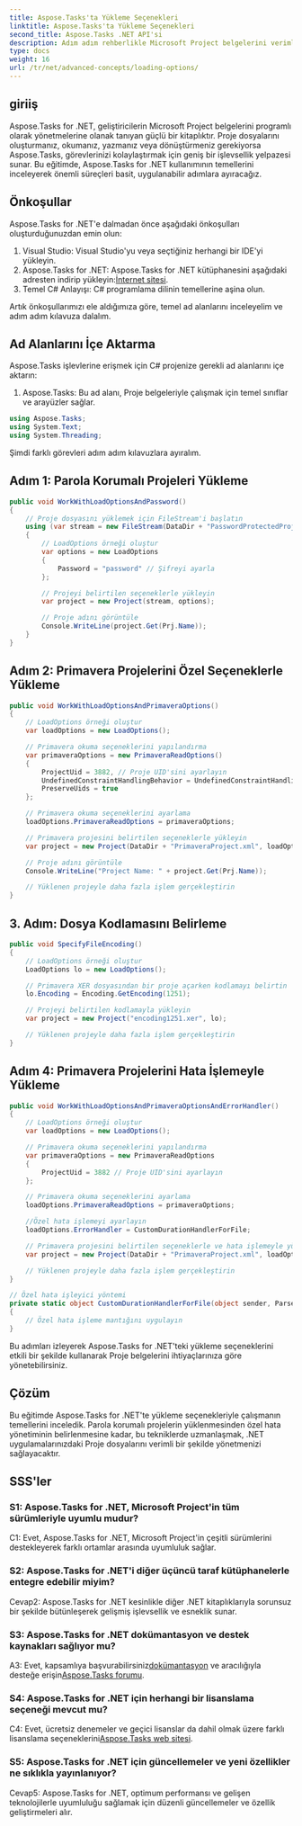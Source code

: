 ```yaml
---
title: Aspose.Tasks'ta Yükleme Seçenekleri
linktitle: Aspose.Tasks'ta Yükleme Seçenekleri
second_title: Aspose.Tasks .NET API'si
description: Adım adım rehberlikle Microsoft Project belgelerini verimli bir şekilde yönetmek için Aspose.Tasks for .NET'in gücünden nasıl yararlanacağınızı öğrenin.
type: docs
weight: 16
url: /tr/net/advanced-concepts/loading-options/
---
```

## giriiş

Aspose.Tasks for .NET, geliştiricilerin Microsoft Project belgelerini programlı olarak yönetmelerine olanak tanıyan güçlü bir kitaplıktır. Proje dosyalarını oluşturmanız, okumanız, yazmanız veya dönüştürmeniz gerekiyorsa Aspose.Tasks, görevlerinizi kolaylaştırmak için geniş bir işlevsellik yelpazesi sunar. Bu eğitimde, Aspose.Tasks for .NET kullanımının temellerini inceleyerek önemli süreçleri basit, uygulanabilir adımlara ayıracağız.

## Önkoşullar

Aspose.Tasks for .NET'e dalmadan önce aşağıdaki önkoşulları oluşturduğunuzdan emin olun:

1. Visual Studio: Visual Studio'yu veya seçtiğiniz herhangi bir IDE'yi yükleyin.
2.  Aspose.Tasks for .NET: Aspose.Tasks for .NET kütüphanesini aşağıdaki adresten indirip yükleyin:[İnternet sitesi](https://releases.aspose.com/tasks/net/).
3. Temel C# Anlayışı: C# programlama dilinin temellerine aşina olun.

Artık önkoşullarımızı ele aldığımıza göre, temel ad alanlarını inceleyelim ve adım adım kılavuza dalalım.

## Ad Alanlarını İçe Aktarma

Aspose.Tasks işlevlerine erişmek için C# projenize gerekli ad alanlarını içe aktarın:

1. Aspose.Tasks: Bu ad alanı, Proje belgeleriyle çalışmak için temel sınıflar ve arayüzler sağlar.

```csharp
using Aspose.Tasks;
using System.Text;
using System.Threading;
```

Şimdi farklı görevleri adım adım kılavuzlara ayıralım.

## Adım 1: Parola Korumalı Projeleri Yükleme

```csharp
public void WorkWithLoadOptionsAndPassword()
{
    // Proje dosyasını yüklemek için FileStream'i başlatın
    using (var stream = new FileStream(DataDir + "PasswordProtectedProject.mpp", FileMode.Open))
    {
        // LoadOptions örneği oluştur
        var options = new LoadOptions
        {
            Password = "password" // Şifreyi ayarla
        };

        // Projeyi belirtilen seçeneklerle yükleyin
        var project = new Project(stream, options);

        // Proje adını görüntüle
        Console.WriteLine(project.Get(Prj.Name));
    }
}
```

## Adım 2: Primavera Projelerini Özel Seçeneklerle Yükleme

```csharp
public void WorkWithLoadOptionsAndPrimaveraOptions()
{
    // LoadOptions örneği oluştur
    var loadOptions = new LoadOptions();

    // Primavera okuma seçeneklerini yapılandırma
    var primaveraOptions = new PrimaveraReadOptions()
    {
        ProjectUid = 3882, // Proje UID'sini ayarlayın
        UndefinedConstraintHandlingBehavior = UndefinedConstraintHandlingBehavior.None,
        PreserveUids = true
    };

    // Primavera okuma seçeneklerini ayarlama
    loadOptions.PrimaveraReadOptions = primaveraOptions;

    // Primavera projesini belirtilen seçeneklerle yükleyin
    var project = new Project(DataDir + "PrimaveraProject.xml", loadOptions);

    // Proje adını görüntüle
    Console.WriteLine("Project Name: " + project.Get(Prj.Name));

    // Yüklenen projeyle daha fazla işlem gerçekleştirin
}
```

## 3. Adım: Dosya Kodlamasını Belirleme

```csharp
public void SpecifyFileEncoding()
{
    // LoadOptions örneği oluştur
    LoadOptions lo = new LoadOptions();

    // Primavera XER dosyasından bir proje açarken kodlamayı belirtin
    lo.Encoding = Encoding.GetEncoding(1251);

    // Projeyi belirtilen kodlamayla yükleyin
    var project = new Project("encoding1251.xer", lo);

    // Yüklenen projeyle daha fazla işlem gerçekleştirin
}
```

## Adım 4: Primavera Projelerini Hata İşlemeyle Yükleme

```csharp
public void WorkWithLoadOptionsAndPrimaveraOptionsAndErrorHandler()
{
    // LoadOptions örneği oluştur
    var loadOptions = new LoadOptions();

    // Primavera okuma seçeneklerini yapılandırma
    var primaveraOptions = new PrimaveraReadOptions
    {
        ProjectUid = 3882 // Proje UID'sini ayarlayın
    };

    // Primavera okuma seçeneklerini ayarlama
    loadOptions.PrimaveraReadOptions = primaveraOptions;

    //Özel hata işlemeyi ayarlayın
    loadOptions.ErrorHandler = CustomDurationHandlerForFile;

    // Primavera projesini belirtilen seçeneklerle ve hata işlemeyle yükleyin
    var project = new Project(DataDir + "PrimaveraProject.xml", loadOptions);

    // Yüklenen projeyle daha fazla işlem gerçekleştirin
}

// Özel hata işleyici yöntemi
private static object CustomDurationHandlerForFile(object sender, ParseErrorArgs args)
{
    // Özel hata işleme mantığını uygulayın
}
```

Bu adımları izleyerek Aspose.Tasks for .NET'teki yükleme seçeneklerini etkili bir şekilde kullanarak Proje belgelerini ihtiyaçlarınıza göre yönetebilirsiniz.

## Çözüm

Bu eğitimde Aspose.Tasks for .NET'te yükleme seçenekleriyle çalışmanın temellerini inceledik. Parola korumalı projelerin yüklenmesinden özel hata yönetiminin belirlenmesine kadar, bu tekniklerde uzmanlaşmak, .NET uygulamalarınızdaki Proje dosyalarını verimli bir şekilde yönetmenizi sağlayacaktır.

## SSS'ler

### S1: Aspose.Tasks for .NET, Microsoft Project'in tüm sürümleriyle uyumlu mudur?

C1: Evet, Aspose.Tasks for .NET, Microsoft Project'in çeşitli sürümlerini destekleyerek farklı ortamlar arasında uyumluluk sağlar.

### S2: Aspose.Tasks for .NET'i diğer üçüncü taraf kütüphanelerle entegre edebilir miyim?

Cevap2: Aspose.Tasks for .NET kesinlikle diğer .NET kitaplıklarıyla sorunsuz bir şekilde bütünleşerek gelişmiş işlevsellik ve esneklik sunar.

### S3: Aspose.Tasks for .NET dokümantasyon ve destek kaynakları sağlıyor mu?

 A3: Evet, kapsamlıya başvurabilirsiniz[dokümantasyon](https://reference.aspose.com/tasks/net/) ve aracılığıyla desteğe erişin[Aspose.Tasks forumu](https://forum.aspose.com/c/tasks/15).

### S4: Aspose.Tasks for .NET için herhangi bir lisanslama seçeneği mevcut mu?

 C4: Evet, ücretsiz denemeler ve geçici lisanslar da dahil olmak üzere farklı lisanslama seçeneklerini[Aspose.Tasks web sitesi](https://purchase.aspose.com/buy).

### S5: Aspose.Tasks for .NET için güncellemeler ve yeni özellikler ne sıklıkla yayınlanıyor?

Cevap5: Aspose.Tasks for .NET, optimum performansı ve gelişen teknolojilerle uyumluluğu sağlamak için düzenli güncellemeler ve özellik geliştirmeleri alır.